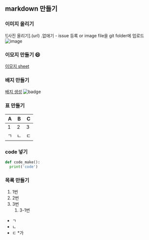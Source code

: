 ## markdown 만들기
### 이미지 올리기
![사진 올리기].(url) .없애기 - issue 등록 or image file을 git folder에 업로드
![image](https://user-images.githubusercontent.com/81370878/192134955-8d7139c2-79c2-4f4c-8342-2fb560b4100c.png)

### 이모지 만들기 :smile:
[이모지 sheet](https://www.webfx.com/tools/emoji-cheat-sheet/)

### 배지 만들기
[배지 생성](https://shields.io/)
![badge](https://img.shields.io/badge/license-MIT-brightgreen)

### 표 만들기
A|B|C
---|---|---
1|2|3
ㄱ|ㄴ|ㄷ

### code 넣기
```python
def code_make():
  print('code')
```

### 목록 만들기
1. 1번
2. 2번
3. 3번
    1. 3-1번

* ㄱ
* ㄴ
* ㄷ
    *가
